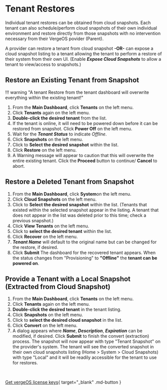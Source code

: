 
# Tenant Restores

Individual tenant restores can be obtained from cloud snapshots. Each tenant can also schedule/perform cloud snapshots of their own individual environment and restore directly from those snapshots with no intervention necessary from their VergeOS povider (Parent).

A provider can restore a tenant from cloud snapshot **\-OR-** can expose a cloud snapshot listing to a tenant allowing the tenant to perform a restore of their system from their own UI. (Enable ***Expose Cloud Snapshots*** to allow a tenant to view/access to snapshots.)

## Restore an Existing Tenant from Snapshot

!!! warning "A tenant Restore from the tenant dashboard will overwrite everything within the existing tenant!"

1. From the **Main Dashboard**, click **Tenants** on the left menu.
2. Click **Tenants** again on the left menu.
3. **Double-click the desired tenant** from the list.
4. If the tenant is online, it will need to be powered down before it can be restored from snapshot. Click **Power Off** on the left menu.
5. Wait for the ***Tenant Status*** to indicate *Offline*.
6. Click **Snapshots** on the left menu.
7. Click to **Select the desired snapshot** within the list.
8. Click **Restore** on the left menu.
9. A Warning message will appear to caution that this will overwrite the entire existing tenant. Click the **Proceed** button to continue/ **Cancel** to abort.

## Restore a Deleted Tenant from Snapshot

1. From the **Main Dashboard**, click **System**on the left menu.
2. Click **Cloud Snapshots** on the left menu.
3. Click to **Select the desired snapshot** within the list. (Tenants that existed within the selected snapshot appear in the listing. A tenant that does not appear in the list was deleted prior to this time; check a previous snapshot.)
4. Click **View Tenants** on the left menu.
5. Click to **select the desired tenant** within the list.
6. Click **Recover** on the left menu.
7. ***Tenant Name*** will default to the original name but can be changed for the restore, if desired.
8. Click **Submit**
The dashboard for the recovered tenant appears. When the status changes from "Provisioning" to **"Offline"** the **tenant can be powered on**.

## Provide a Tenant with a Local Snapshot (Extracted from Cloud Snapshot)

1. From the **Main Dashboard**, click **Tenants** on the left menu.
2. Click **Tenants** again on the left menu.
3. **Double-click the desired tenant** in the tenant listing.
4. Click **Snapshots** on the left menu.
5. Click to **select the desired cloud snapshot** in the list.
6. Click **Convert** on the left menu.
7. A dialog appears where ***Name***, ***Description***, ***Expiration*** can be modified, if desired. Click **Submit** to finish the convert (extraction) process.
The snapshot will now appear with type "Tenant Snapshot" on the provider's system. The tenant will see the converted snapshot in their own cloud snapshots listing (Home > System > Cloud Snapshots) with type "Local" and it will be readily accessible for the tenant to use for restores.

</br>

[Get vergeOS license keys](https://www.verge.io/test-drive){ target="_blank" .md-button }